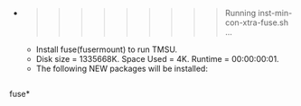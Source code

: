 * >>>>>>>>> Running inst-min-con-xtra-fuse.sh ...
  * Install fuse(fusermount) to run TMSU.
  * Disk size = 1335668K. Space Used = 4K. Runtime = 00:00:00:01.
  * The following NEW packages will be installed:
  ```bash
fuse*
  ```

